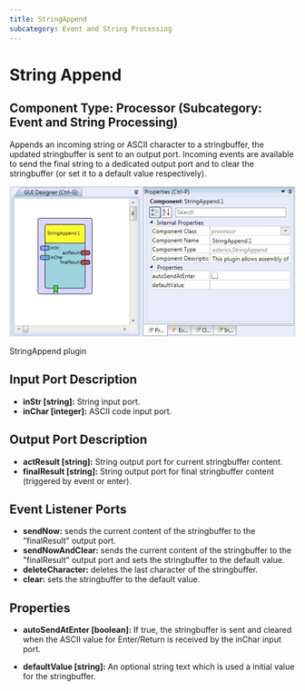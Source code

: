 ```yaml
---
title: StringAppend
subcategory: Event and String Processing
---
```


# String Append

## Component Type: Processor (Subcategory: Event and String Processing)

Appends an incoming string or ASCII character to a stringbuffer, the updated stringbuffer is sent to an output port. Incoming events are available to send the final string to a dedicated output port and to clear the stringbuffer (or set it to a default value respectively).

![Screenshot: StringAppend plugin](./img/stringappend.jpg "Screenshot: StringAppend plugin")

StringAppend plugin

## Input Port Description

- **inStr \[string\]:** String input port.
- **inChar \[integer\]:** ASCII code input port.

## Output Port Description

- **actResult \[string\]:** String output port for current stringbuffer content.
- **finalResult \[string\]:** String output port for final stringbuffer content (triggered by event or enter).

## Event Listener Ports

- **sendNow:** sends the current content of the stringbuffer to the "finalResult" output port.
- **sendNowAndClear:** sends the current content of the stringbuffer to the "finalResult" output port and sets the stringbuffer to the default value.
- **deleteCharacter:** deletes the last character of the stringbuffer.
- **clear:** sets the stringbuffer to the default value.

## Properties

- **autoSendAtEnter \[boolean\]:** If true, the stringbuffer is sent and cleared when the ASCII value for Enter/Return is received by the inChar input port.

- **defaultValue \[string\]:** An optional string text which is used a initial value for the stringbuffer.
